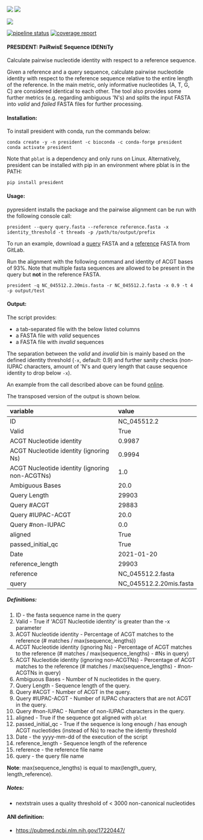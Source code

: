 ![](https://img.shields.io/badge/licence-MIT-lightgrey.svg)
![](https://img.shields.io/badge/python-3.8-orange)

[![](https://img.shields.io/badge/ANI-definition-violet.svg)](https://pubmed.ncbi.nlm.nih.gov/17220447/)

[![pipeline status](https://gitlab.com/RKIBioinformaticsPipelines/president/badges/master/pipeline.svg)](https://gitlab.com/RKIBioinformaticsPipelines/president/-/commits/master)
[![coverage report](https://gitlab.com/RKIBioinformaticsPipelines/president/badges/master/coverage.svg)](https://gitlab.com/RKIBioinformaticsPipelines/president/-/commits/master)

#### PRESIDENT: PaiRwisE Sequence IDENtiTy
Calculate pairwise nucleotide identity with respect to a reference sequence.

Given a reference and a query sequence, calculate pairwise nucleotide identity with respect to the reference sequence relative to the entire length of the reference. In the main metric, only informative nucleotides (A, T, G, C) are considered identical to each other. The tool also provides some further metrics (e.g. regarding ambiguous 'N's) and splits the input FASTA into _valid_ and _failed_ FASTA files for further processing. 

#### Installation:
To install president with conda, run the commands below:

```
conda create -y -n president -c bioconda -c conda-forge president
conda activate president
```

Note that `pblat` is a dependency and only runs on Linux. Alternatively, president can be installed with pip in an environment where pblat is in the PATH:

```
pip install president
```

#### Usage:
pypresident installs the package and the pairwise alignment can be run with the following console call:

```
president --query query.fasta --reference reference.fasta -x identity_threshold -t threads -p /path/to/output/prefix
```

To run an example, download a [query](https://gitlab.com/RKIBioinformaticsPipelines/president/-/raw/master/examples/NC_045512.2.20mis.fasta) FASTA and
a [reference](https://gitlab.com/RKIBioinformaticsPipelines/president/-/raw/master/examples/NC_045512.2.fasta) FASTA from GitLab.

Run the alignment with the following command and identity of ACGT bases of 93%. Note that multiple fasta sequences are allowed to be present in the query but **not** in the reference FASTA.

```
president -q NC_045512.2.20mis.fasta -r NC_045512.2.fasta -x 0.9 -t 4 -p output/test
```


#### Output:
The script provides:

* a tab-separated file with the below listed columns
* a FASTA file with _valid_ sequences
* a FASTA file with _invalid_ sequences

The separation between the _valid_ and _invalid_ bin is mainly based on the defined identity threshold (`-x`, default: 0.9) and further sanity checks (non-IUPAC characters, amount of 'N's and query length that cause sequence identity to drop below `-x`).

An example from the call described above can be found [online](https://gitlab.com/RKIBioinformaticsPipelines/president/-/raw/master/examples/report.csv).

The transposed version of the output is shown below.

| variable                                          | value                                                                                           |
|:--------------------------------------------------|:------------------------------------------------------------------------------------------------|
| ID                                                | NC_045512.2                                                                                     |
| Valid                                             | True                                                                                            |
| ACGT Nucleotide identity                          | 0.9987                                                                                          |
| ACGT Nucleotide identity (ignoring Ns)            | 0.9994                                                                                          |
| ACGT Nucleotide identity (ignoring non-ACGTNs)    | 1.0                                                                                             | 
| Ambiguous Bases                                   | 20.0                                                                                            |
| Query Length                                      | 29903                                                                                           |
| Query #ACGT                                       | 29883                                                                                           |
| Query #IUPAC-ACGT                                 | 20.0                                                                                            |
| Query #non-IUPAC                                  | 0.0                                                                                             |
| aligned                                           | True                                                                                            |
| passed_initial_qc                                 | True                                                                                            |
| Date                                              | 2021-01-20                                                                                      |
| reference_length                                  | 29903                                                                                           |
| reference                                         | NC_045512.2.fasta                                                                               |
| query                                             | NC_045512.2.20mis.fasta                                                                         |


##### Definitions:

1) ID - the fasta sequence name in the query
2) Valid - True if 'ACGT Nucleotide identity' is greater than the -x parameter
3) ACGT Nucleotide identity - Percentage of ACGT matches to the reference (# matches / max(sequence_lengths))
4) ACGT Nucleotide identity (ignoring Ns) - Percentage of ACGT matches to the reference (# matches / max(sequence_lengths) - #Ns in query)
5) ACGT Nucleotide identity (ignoring non-ACGTNs) - Percentage of ACGT matches to the reference (# matches / max(sequence_lengths) - #non-ACGTNs in query)
6) Ambiguous Bases - Number of N nucleotides in the query.
7) Query Length - Sequence length of the query.
8) Query #ACGT - Number of ACGT in the query.
9) Query #IUPAC-ACGT - Number of IUPAC characters that are not ACGT in the query.
10) Query #non-IUPAC - Number of non-IUPAC characters in the query.
11) aligned - True if the sequence got aligned with `pblat`
12) passed_initial_qc - True if the sequence is long enough / has enough ACGT nucleotides (instead of Ns) to reache the identiy threshold
13) Date - the yyyy-mm-dd of the execution of the script
14) reference_length -  Sequence length of the reference
15) reference - the reference file name
16) query - the query file name

__Note__: max(sequence_lengths) is equal to max(length_query, length_reference).


##### Notes:
- nextstrain uses a quality threshold of < 3000 non-canonical nucleotides


#### ANI definition:
- https://pubmed.ncbi.nlm.nih.gov/17220447/
